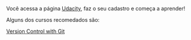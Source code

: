Você acessa a página [Udacity](http://udacity.com), faz o seu cadastro e começa a aprender!

Alguns dos cursos recomedados são:

[Version Control with Git](https://www.udacity.com/course/version-control-with-git--ud123)

